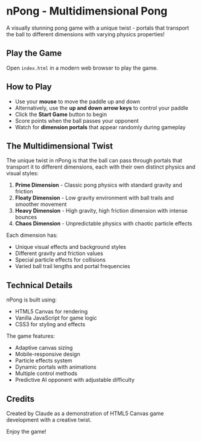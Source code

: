 # nPong - Multidimensional Pong

A visually stunning pong game with a unique twist - portals that transport the ball to different dimensions with varying physics properties!

## Play the Game

Open `index.html` in a modern web browser to play the game.

## How to Play

- Use your **mouse** to move the paddle up and down
- Alternatively, use the **up and down arrow keys** to control your paddle
- Click the **Start Game** button to begin
- Score points when the ball passes your opponent
- Watch for **dimension portals** that appear randomly during gameplay

## The Multidimensional Twist

The unique twist in nPong is that the ball can pass through portals that transport it to different dimensions, each with their own distinct physics and visual styles:

1. **Prime Dimension** - Classic pong physics with standard gravity and friction
2. **Floaty Dimension** - Low gravity environment with ball trails and smoother movement
3. **Heavy Dimension** - High gravity, high friction dimension with intense bounces
4. **Chaos Dimension** - Unpredictable physics with chaotic particle effects

Each dimension has:
- Unique visual effects and background styles
- Different gravity and friction values
- Special particle effects for collisions
- Varied ball trail lengths and portal frequencies

## Technical Details

nPong is built using:
- HTML5 Canvas for rendering
- Vanilla JavaScript for game logic
- CSS3 for styling and effects

The game features:
- Adaptive canvas sizing
- Mobile-responsive design
- Particle effects system
- Dynamic portals with animations
- Multiple control methods
- Predictive AI opponent with adjustable difficulty

## Credits

Created by Claude as a demonstration of HTML5 Canvas game development with a creative twist.

Enjoy the game! 